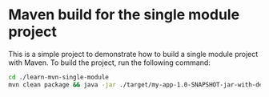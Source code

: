 # Maven build for the single module project

This is a simple project to demonstrate how to build a single module project with Maven.
To build the project, run the following command:

```sh
cd ./learn-mvn-single-module
mvn clean package && java -jar ./target/my-app-1.0-SNAPSHOT-jar-with-dependencies.jar
```
